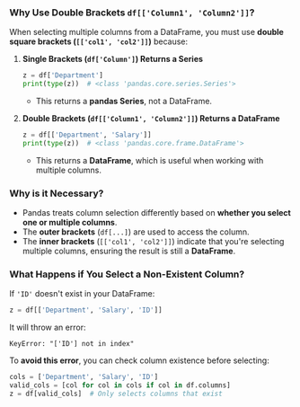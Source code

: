 ### **Why Use Double Brackets `df[['Column1', 'Column2']]`?**

When selecting multiple columns from a DataFrame, you must use **double square brackets (`[['col1', 'col2']]`)** because:

1. **Single Brackets (`df['Column']`) Returns a Series**

    ```python
    z = df['Department']
    print(type(z))  # <class 'pandas.core.series.Series'>
    ```

    - This returns a **pandas Series**, not a DataFrame.

2. **Double Brackets (`df[['Column1', 'Column2']]`) Returns a DataFrame**
    ```python
    z = df[['Department', 'Salary']]
    print(type(z))  # <class 'pandas.core.frame.DataFrame'>
    ```
    - This returns a **DataFrame**, which is useful when working with multiple columns.

### **Why is it Necessary?**

-   Pandas treats column selection differently based on **whether you select one or multiple columns**.
-   The **outer brackets** (`df[...]`) are used to access the column.
-   The **inner brackets** (`[['col1', 'col2']]`) indicate that you're selecting multiple columns, ensuring the result is still a **DataFrame**.

### **What Happens if You Select a Non-Existent Column?**

If `'ID'` doesn't exist in your DataFrame:

```python
z = df[['Department', 'Salary', 'ID']]
```

It will throw an error:

```plaintext
KeyError: "['ID'] not in index"
```

To **avoid this error**, you can check column existence before selecting:

```python
cols = ['Department', 'Salary', 'ID']
valid_cols = [col for col in cols if col in df.columns]
z = df[valid_cols]  # Only selects columns that exist
```
